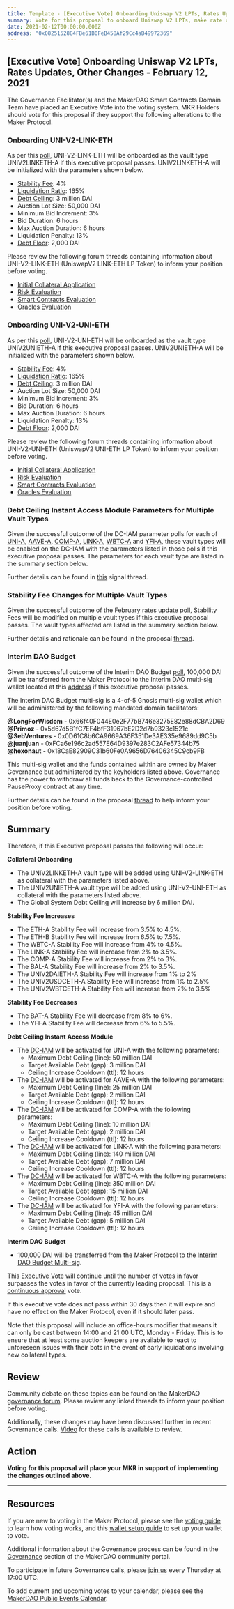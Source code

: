 ```yaml
---
title: Template - [Executive Vote] Onboarding Uniswap V2 LPTs, Rates Updates, Other Changes - February 12, 2021
summary: Vote for this proposal to onboard Uniswap V2 LPTs, make rate updates, and other changes
date: 2021-02-12T00:00:00.000Z
address: "0x0825152884FBe61B0FeB458Af29Cc4aB49972369"
---
```

## [Executive Vote] Onboarding Uniswap V2 LPTs, Rates Updates, Other Changes - February 12, 2021

The Governance Facilitator(s) and the MakerDAO Smart Contracts Domain Team have placed an Executive Vote into the voting system. MKR Holders should vote for this proposal if they support the following alterations to the Maker Protocol.

### Onboarding UNI-V2-LINK-ETH

As per this [poll](https://vote.makerdao.com/polling/QmTNwWQD?network=mainnet#poll-detail), UNI-V2-LINK-ETH will be onboarded as the vault type UNIV2LINKETH-A if this executive proposal passes. UNIV2LINKETH-A will be initialized with the parameters shown below.

* [Stability Fee](https://community-development.makerdao.com/en/learn/governance/param-stability-fee): 4%
* [Liquidation Ratio](https://community-development.makerdao.com/en/learn/governance/param-liquidation-ratio): 165%
* [Debt Ceiling](https://community-development.makerdao.com/en/learn/governance/param-debt-ceiling): 3 million DAI
* Auction Lot Size: 50,000 DAI
* Minimum Bid Increment: 3%
* Bid Duration: 6 hours
* Max Auction Duration: 6 hours
* Liquidation Penalty: 13%
* [Debt Floor](https://community-development.makerdao.com/en/learn/governance/param-debt-floor): 2,000 DAI

Please review the following forum threads containing information about UNI-V2-LINK-ETH (UniswapV2 LINK-ETH LP Token) to inform your position before voting.
* [Initial Collateral Application](https://forum.makerdao.com/t/uni-v2-link-eth-mip6-collateral-onboarding-application/6190)
* [Risk Evaluation](https://forum.makerdao.com/t/uni-v2-link-eth-collateral-onboarding-risk-evaluation/6384)
* [Smart Contracts Evaluation](https://forum.makerdao.com/t/uni-v2-link-eth-erc20-token-smart-contract-technical-assessment/6330)
* [Oracles Evaluation](https://forum.makerdao.com/t/uni-v2-link-eth-collateral-onboarding-oracle-assessment-mip10c3-sp25/6355)

### Onboarding UNI-V2-UNI-ETH

As per this [poll](https://vote.makerdao.com/polling/QmWGzmhL?network=mainnet#poll-detail), UNI-V2-UNI-ETH will be onboarded as the vault type UNIV2UNIETH-A if this executive proposal passes. UNIV2UNIETH-A will be initialized with the parameters shown below.

* [Stability Fee](https://community-development.makerdao.com/en/learn/governance/param-stability-fee): 4%
* [Liquidation Ratio](https://community-development.makerdao.com/en/learn/governance/param-liquidation-ratio): 165%
* [Debt Ceiling](https://community-development.makerdao.com/en/learn/governance/param-debt-ceiling): 3 million DAI
* Auction Lot Size: 50,000 DAI
* Minimum Bid Increment: 3%
* Bid Duration: 6 hours
* Max Auction Duration: 6 hours
* Liquidation Penalty: 13%
* [Debt Floor](https://community-development.makerdao.com/en/learn/governance/param-debt-floor): 2,000 DAI

Please review the following forum threads containing information about UNI-V2-UNI-ETH (UniswapV2 UNI-ETH LP Token) to inform your position before voting.
* [Initial Collateral Application](https://forum.makerdao.com/t/uni-v2-uni-eth-mip6-collateral-onboarding-application/6185)
* [Risk Evaluation](https://forum.makerdao.com/t/uni-v2-uni-eth-collateral-onboarding-risk-evaluation/6383)
* [Smart Contracts Evaluation](https://forum.makerdao.com/t/uni-v2-uni-eth-erc20-token-smart-contract-technical-assessment/6328)
* [Oracles Evaluation](https://forum.makerdao.com/t/uni-v2-uni-eth-collateral-onboarding-oracle-assessment-mip10c3-sp24/6354)

### Debt Ceiling Instant Access Module Parameters for Multiple Vault Types

Given the successful outcome of the DC-IAM parameter polls for each of [UNI-A](https://vote.makerdao.com/polling/QmQtHoj6?network=mainnet#poll-detail), [AAVE-A](https://vote.makerdao.com/polling/QmU9zFqm?network=mainnet), [COMP-A](https://vote.makerdao.com/polling/QmaKzMQ6?network=mainnet), [LINK-A](https://vote.makerdao.com/polling/QmVgTLFE?network=mainnet), [WBTC-A](https://vote.makerdao.com/polling/QmSDQhiK?network=mainnet) and [YFI-A](https://vote.makerdao.com/polling/QmQQ3YS8?network=mainnet), these vault types will be enabled on the DC-IAM with the parameters listed in those polls if this executive proposal passes. The parameters for each vault type are listed in the summary section below.

Further details can be found in [this](https://forum.makerdao.com/t/iam-dc-parameters-wbtc-a-link-a-uni-a-comp-a-yfi-a-aave-a/6299) signal thread.

### Stability Fee Changes for Multiple Vault Types

Given the successful outcome of the February rates update [poll](https://vote.makerdao.com/polling/QmaXXN5z?network=mainnet#poll-detail), Stability Fees will be modified on multiple vault types if this executive proposal passes. The vault types affected are listed in the summary section below.

Further details and rationale can be found in the proposal [thread](https://forum.makerdao.com/t/rates-changes-proposal-2-feb-2021/6313/1).

### Interim DAO Budget

Given the successful outcome of the Interim DAO Budget [poll](https://vote.makerdao.com/polling/QmWtqqLK?network=mainnet), 100,000 DAI will be transferred from the Maker Protocol to the Interim DAO multi-sig wallet located at this [address](https://gnosis-safe.io/app/#/safes/0x73f09254a81e1F835Ee442d1b3262c1f1d7A13ff/settings) if this executive proposal passes.

The Interim DAO Budget multi-sig is a 4-of-5 Gnosis multi-sig wallet which will be administered by the following mandated domain facilitators:

**@LongForWisdom** - 0x66f40F044E0e2F77bB746e3275E82e88dCBA2D69  
**@Primoz** - 0x5d67d5B1fC7EF4bfF31967bE2D2d7b9323c1521c  
**@SebVentures** - 0x0D61C8b6CA9669A36F351De3AE335e9689dd9C5b  
**@juanjuan** - 0xFCa6e196c2ad557E64D9397e283C2AFe57344b75  
**@hexonaut** - 0x18CaE82909C31b60Fe0A9656D76406345C9cb9FB  

This multi-sig wallet and the funds contained within are owned by Maker Governance but administered by the keyholders listed above. Governance has the power to withdraw all funds back to the Governance-controlled PauseProxy contract at any time. 

Further details can be found in the proposal [thread](https://forum.makerdao.com/t/signal-request-interim-dao-operating-budget/5924) to help inform your position before voting.

## Summary

Therefore, if this Executive proposal passes the following will occur:

**Collateral Onboarding**
* The UNIV2LINKETH-A vault type will be added using UNI-V2-LINK-ETH as collateral with the parameters listed above.
* The UNIV2UNIETH-A vault type will be added using UNI-V2-UNI-ETH as collateral with the parameters listed above.
* The Global System Debt Ceiling will increase by 6 million DAI.

**Stability Fee Increases**
* The ETH-A Stability Fee will increase from 3.5% to 4.5%.
* The ETH-B Stability Fee will increase from 6.5% to 7.5%.
* The WBTC-A Stability Fee will increase from 4% to 4.5%.
* The LINK-A Stability Fee will increase from 2% to 3.5%.
* The COMP-A Stability Fee will increase from 2% to 3%.
* The BAL-A Stability Fee will increase from 2% to 3.5%.
* The UNIV2DAIETH-A Stability Fee will increase from 1% to 2%
* The UNIV2USDCETH-A Stability Fee will increase from 1% to 2.5%
* The UNIV2WBTCETH-A Stability Fee will increase from 2% to 3.5%

**Stability Fee Decreases**
* The BAT-A Stability Fee will decrease from 8% to 6%.
* The YFI-A Stability Fee will decrease from 6% to 5.5%.

**Debt Ceiling Instant Access Module**
* The [DC-IAM](https://community-development.makerdao.com/en/learn/governance/module-dciam/) will be activated for UNI-A with the following parameters:
	* Maximum Debt Ceiling (line): 50 million DAI
	* Target Available Debt (gap): 3 million DAI
	* Ceiling Increase Cooldown (ttl): 12 hours
* The [DC-IAM](https://community-development.makerdao.com/en/learn/governance/module-dciam/) will be activated for AAVE-A with the following parameters:
	* Maximum Debt Ceiling (line): 25 million DAI
	* Target Available Debt (gap): 2 million DAI
	* Ceiling Increase Cooldown (ttl): 12 hours
* The [DC-IAM](https://community-development.makerdao.com/en/learn/governance/module-dciam/) will be activated for COMP-A with the following parameters:
	* Maximum Debt Ceiling (line): 10 million DAI
	* Target Available Debt (gap): 2 million DAI
	* Ceiling Increase Cooldown (ttl): 12 hours
* The [DC-IAM](https://community-development.makerdao.com/en/learn/governance/module-dciam/) will be activated for LINK-A with the following parameters:
	* Maximum Debt Ceiling (line): 140 million DAI
	* Target Available Debt (gap): 7 million DAI
	* Ceiling Increase Cooldown (ttl): 12 hours
* The [DC-IAM](https://community-development.makerdao.com/en/learn/governance/module-dciam/) will be activated for WBTC-A with the following parameters:
	* Maximum Debt Ceiling (line): 350 million DAI
	* Target Available Debt (gap): 15 million DAI
	* Ceiling Increase Cooldown (ttl): 12 hours
* The [DC-IAM](https://community-development.makerdao.com/en/learn/governance/module-dciam/) will be activated for YFI-A with the following parameters:
	* Maximum Debt Ceiling (line): 45 million DAI
	* Target Available Debt (gap): 5 million DAI
	* Ceiling Increase Cooldown (ttl): 12 hours

**Interim DAO Budget**
* 100,000 DAI will be transferred from the Maker Protocol to the [Interim DAO Budget Multi-sig](https://gnosis-safe.io/app/#/safes/0x73f09254a81e1F835Ee442d1b3262c1f1d7A13ff/settings).

This [Executive Vote](https://community-development.makerdao.com/en/learn/governance/on-chain-gov) will continue until the number of votes in favor surpasses the votes in favor of the currently leading proposal. This is a [continuous approval](https://community-development.makerdao.com/en/learn/governance/how-voting-works) vote. 

If this executive vote does not pass within 30 days then it will expire and have no effect on the Maker Protocol, even if it should later pass. 

Note that this proposal will include an office-hours modifier that means it can only be cast between 14:00 and 21:00 UTC, Monday - Friday. This is to ensure that at least some auction keepers are available to react to unforeseen issues with their bots in the event of early liquidations involving new collateral types.


## Review

Community debate on these topics can be found on the MakerDAO [governance forum](https://forum.makerdao.com/). Please review any linked threads to inform your position before voting.

Additionally, these changes may have been discussed further in recent Governance calls. [Video](https://www.youtube.com/playlist?list=PLLzkWCj8ywWNq5-90-Id6VPSsrk4OWVan) for these calls is available to review.

## Action

**Voting for this proposal will place your MKR in support of implementing the changes outlined above.**

---

## Resources

If you are new to voting in the Maker Protocol, please see the [voting guide](https://community-development.makerdao.com/en/learn/governance/how-voting-works/) to learn how voting works, and this [wallet setup guide](https://community-development.makerdao.com/en/learn/governance/voting-setup/) to set up your wallet to vote.

Additional information about the Governance process can be found in the [Governance](https://community-development.makerdao.com/en/learn/governance) section of the MakerDAO community portal.

To participate in future Governance calls, please [join us](https://github.com/makerdao/community/tree/master/governance/governance-and-risk-meetings) every Thursday at 17:00 UTC.

To add current and upcoming votes to your calendar, please see the [MakerDAO Public Events Calendar](https://calendar.google.com/calendar/embed?src=makerdao.com_3efhm2ghipksegl009ktniomdk%40group.calendar.google.com&ctz=UTC&mode=week&showCalendars=0&showPrint=0).
